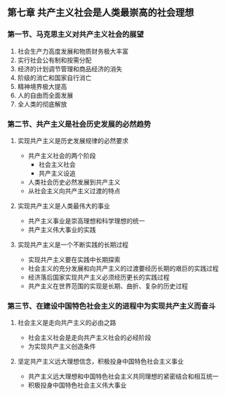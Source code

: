 ## 第七章 共产主义社会是人类最崇高的社会理想

### 第一节、马克思主义对共产主义社会的展望

1. 社会生产力高度发展和物质财务极大丰富
2. 实行社会公有制和按需分配
3. 经济的计划调节管理和商品经济的消失
4. 阶级的消亡和国家自行消亡
5. 精神境界极大提高
6. 人的自由而全面发展
7. 全人类的彻底解放

### 第二节、共产主义是社会历史发展的必然趋势

1. 实现共产主义是历史发展规律的必然要求

   - 共产主义社会的两个阶段
     - 社会主义社会
     - 共产主义设追
   - 人类社会历史必然发展到共产主义
   - 从社会主义向共产主义过渡的特点

2. 实现共产主义是人类最伟大的事业

   - 共产主义事业是崇高理想和科学理想的统一
   - 共产主义伟大事业的实践

3. 实现共产主义是一个不断实践的长期过程
   - 实现共产主义要在实践中长期探索
   - 社会主义的充分发展和向共产主义的过渡要经历长期的艰巨的实践过程
   - 经济落后国家实现共产主义必须经历更长的实践过程
   - 共产主义在世界范围的实现是长期、曲折、复杂的历史过程

### 第三节、在建设中国特色社会主义的进程中为实现共产主义而奋斗

1. 社会主义是走向共产主义的必由之路

   - 社会主义社会是走向共产主义社会的必经阶段
   - 为实现共产主义创造条件

2. 坚定共产主义远大理想信念，积极投身中国特色社会主义事业

   - 共产主义远大理想和中国特色社会主义共同理想的紧密结合和相互统一
   - 积极投身中国特色社会主义伟大事业
